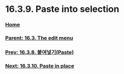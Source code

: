 # 16.3.9. Paste into selection

### [Home](./00-home.md)
### [Parent: 16.3. The edit menu](./16-03-00-the-edit-menu.md)
### [Prev: 16.3.8. 붙여넣기(Paste)](./16-03-08-paste.md)
### [Next: 16.3.10. Paste in place](./16-03-10-paste-in-place.md)
